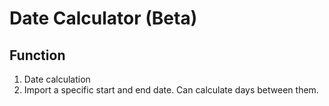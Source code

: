 # Date Calculator (Beta)

## Function

1. Date calculation
2. Import a specific start and end date. Can calculate days between them.

